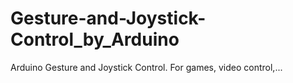 # Gesture-and-Joystick-Control_by_Arduino
Arduino Gesture and Joystick Control. For games, video control,...
